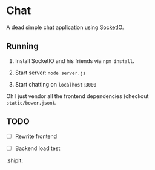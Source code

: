 # Chat

A dead simple chat application using [SocketIO](http://socket.io/).


## Running

1. Install SocketIO and his friends via `npm install`.

2. Start server: `node server.js`

3. Start chatting on `localhost:3000`

Oh I just vendor all the frontend dependencies (checkout `static/bower.json`).


## TODO

- [ ] Rewrite frontend
- [ ] Backend load test


:shipit:
